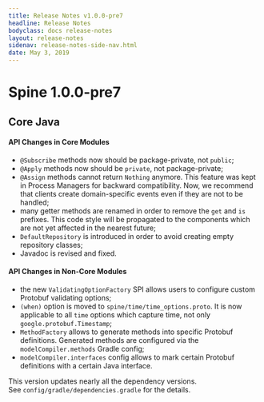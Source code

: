 ```yaml
---
title: Release Notes v1.0.0-pre7
headline: Release Notes
bodyclass: docs release-notes
layout: release-notes
sidenav: release-notes-side-nav.html
date: May 3, 2019
---
```


# Spine 1.0.0-pre7

## Core Java

#### API Changes in Core Modules

- `@Subscribe` methods now should be package-private, not `public`;
- `@Apply` methods now should be `private`, not package-private;
- `@Assign` methods cannot return `Nothing` anymore. This feature was kept in Process Managers 
for backward compatibility. Now, we recommend that clients create domain-specific events even 
if they are not to be handled;
- many getter methods are renamed in order to remove the `get` and `is` prefixes. This code style 
will be propagated to the components which are not yet affected in the nearest future;
- `DefaultRepository` is introduced in order to avoid creating empty repository classes;
- Javadoc is revised and fixed.


#### API Changes in Non-Core Modules

- the new `ValidatingOptionFactory` SPI allows users to configure custom Protobuf validating options;
- `(when)` option is moved to `spine/time/time_options.proto`. It is now applicable to all `time` 
options which capture time, not only `google.protobuf.Timestamp`;
- `MethodFactory` allows to generate methods into specific Protobuf definitions. Generated methods 
are configured via the `modelCompiler.methods` Gradle config;
- `modelCompiler.interfaces` config allows to mark certain Protobuf definitions with a certain 
Java interface.

This version updates nearly all the dependency versions. <br> 
See `config/gradle/dependencies.gradle` for the details.
